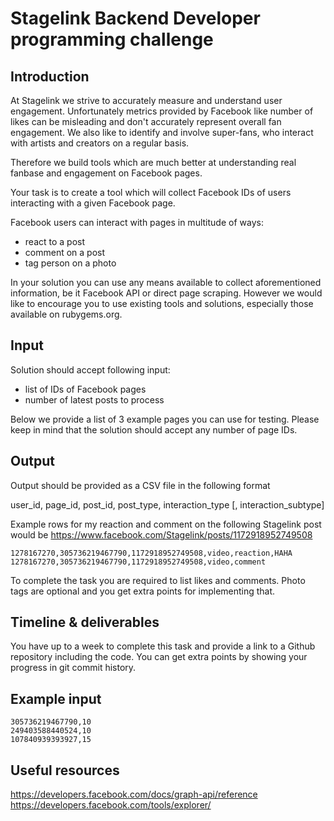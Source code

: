 Stagelink Backend Developer programming challenge
=================================================

Introduction
-----------

At Stagelink we strive to accurately measure and understand user engagement. Unfortunately metrics provided by Facebook like number of likes can be misleading and don't accurately represent overall fan engagement. We also like to identify and involve super-fans, who interact with artists and creators on a regular basis.

Therefore we build tools which are much better at understanding real fanbase and engagement on Facebook pages.

Your task is to create a tool which will collect Facebook IDs of users interacting with a given Facebook page.

Facebook users can interact with pages in multitude of ways:
- react to a post
- comment on a post
- tag person on a photo

In your solution you can use any means available to collect aforementioned information, be it Facebook API or direct page scraping.
However we would like to encourage you to use existing tools and solutions, especially those available on rubygems.org.

Input
-----

Solution should accept following input:
- list of IDs of Facebook pages
- number of latest posts to process

Below we provide a list of 3 example pages you can use for testing. Please keep in mind that the solution should accept any number of page IDs.

Output
------

Output should be provided as a CSV file in the following format

user_id, page_id, post_id, post_type, interaction_type [, interaction_subtype]

Example rows for my reaction and comment on the following Stagelink post would be
https://www.facebook.com/Stagelink/posts/1172918952749508

```
1278167270,305736219467790,1172918952749508,video,reaction,HAHA
1278167270,305736219467790,1172918952749508,video,comment
```

To complete the task you are required to list likes and comments. Photo tags are optional and you get extra points for implementing that.

Timeline & deliverables
-----------------------

You have up to a week to complete this task and provide a link to a Github repository including the code.
You can get extra points by showing your progress in git commit history.

Example input
-------------

```
305736219467790,10 
249403588440524,10 
107840939393927,15
```

Useful resources
----------------

https://developers.facebook.com/docs/graph-api/reference  
https://developers.facebook.com/tools/explorer/

